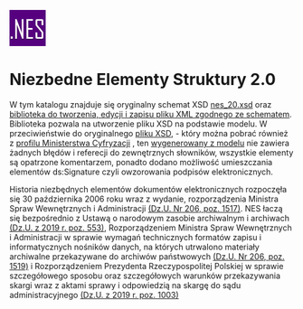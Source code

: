 ![Image](images/nes_logo.jpg) 

# Niezbedne Elementy Struktury 2.0

W tym katalogu znajduje się oryginalny schemat XSD [nes_20.xsd](nes_20.xsd) oraz [biblioteka do tworzenia, edycji i zapisu pliku XML zgodnego ze schematem](Abc.Nes). Biblioteka pozwala na utworzenie pliku XSD na podstawie modelu. W przeciwieństwie do oryginalnego [pliku XSD](nes_20.xsd), - który można pobrać również z [profilu Ministerstwa Cyfryzacji](https://github.com/Ministerstwo-Cyfryzacji/ezd-analizy-it) , ten [wygenerowany z modelu](nes_20_generated.xsd) nie zawiera żadnych błędów i referecji do zewnętrznych słowników, wszystkie elementy są opatrzone komentarzem, ponadto dodano możliwość umieszczania elementów ds:Signature czyli owzorowania podpisów elektronicznych.

Historia niezbędnych elementów dokumentów elektronicznych rozpoczęła się 30 października 2006 roku wraz z wydanie, rozporządzenia Ministra Spraw Wewnętrznych i Administracji [(Dz.U. Nr 206, poz. 1517)](https://eli.gov.pl/eli/DU/2006/1517/ogl). NES łaczą się bezpośrednio z Ustawą o narodowym zasobie archiwalnym i archiwach  [(Dz.U. z 2019 r. poz. 553)](https://eli.gov.pl/eli/DU/1983/173/ogl), Rozporządzeniem Ministra Spraw Wewnętrznych i Administracji w sprawie wymagań technicznych formatów zapisu i informatycznych nośników danych, na których utrwalono materiały archiwalne przekazywane do archiwów państwowych  [(Dz.U. Nr 206, poz. 1519)](https://eli.gov.pl/eli/DU/2006/1519/ogl) i Rozporządzeniem Prezydenta Rzeczypospolitej Polskiej w sprawie szczegółowego sposobu oraz szczegółowych warunków przekazywania skargi wraz z aktami sprawy i odpowiedzią na skargę do sądu administracyjnego  [(Dz.U. z 2019 r. poz. 1003)](https://eli.gov.pl/eli/DU/2019/1003/ogl)